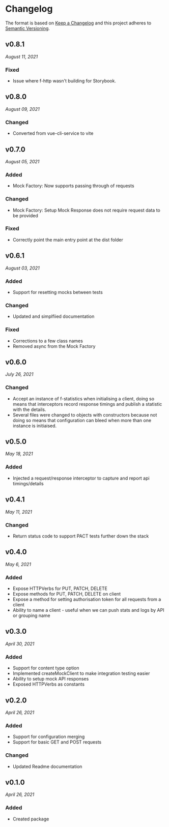 # Changelog

The format is based on [Keep a Changelog](http://keepachangelog.com/en/1.0.0/)
and this project adheres to [Semantic Versioning](http://semver.org/spec/v2.0.0.html).

v0.8.1
------------------------------
*August 11, 2021*

### Fixed
- Issue where f-http wasn't building for Storybook.


v0.8.0
------------------------------
*August 09, 2021*

### Changed
- Converted from vue-cli-service to vite


v0.7.0
------------------------------
*August 05, 2021*

### Added
- Mock Factory: Now supports passing through of requests

### Changed
- Mock Factory: Setup Mock Response does not require request data to be provided

### Fixed
- Correctly point the main entry point at the dist folder


v0.6.1
------------------------------
*August 03, 2021*

### Added
- Support for resetting mocks between tests

### Changed
- Updated and simplfiied documentation

### Fixed
- Corrections to a few class names
- Removed async from the Mock Factory


v0.6.0
------------------------------
*July 26, 2021*

### Changed
- Accept an instance of f-statistics when initialising a client, doing so means that interceptors record response timings and publish a statistic with the details.
- Several files were changed to objects with constructors because not doing so means that configuration can bleed when more than one instance is initiaised.


v0.5.0
------------------------------
*May 18, 2021*

### Added
- Injected a request/response interceptor to capture and report api timings/details


v0.4.1
------------------------------
*May 11, 2021*

### Changed
- Return status code to support PACT tests further down the stack


v0.4.0
------------------------------
*May 6, 2021*

### Added
- Expose HTTPVerbs for PUT, PATCH, DELETE
- Expose methods for PUT, PATCH, DELETE on client
- Expose a method for setting authorisation token for all requests from a client
- Ability to name a client - useful when we can push stats and logs by API or grouping name

v0.3.0
------------------------------
*April 30, 2021*

### Added
- Support for content type option
- Implemented createMockClient to make integration testing easier
- Ability to setup mock API responses
- Exposed HTTPVerbs as constants

v0.2.0
------------------------------
*April 26, 2021*

### Added
- Support for configuration merging
- Support for basic GET and POST requests

### Changed
- Updated Readme documentation

v0.1.0
------------------------------
*April 26, 2021*

### Added
- Created package
